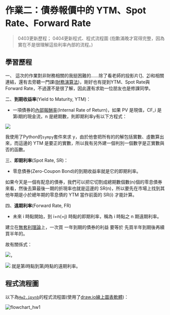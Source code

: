 # 作業二：債券報價中的 YTM、Spot Rate、Forward Rate
> 0403更新歷程；
0404更新程式、程式流程圖 (抱歉滿晚才寫得完整，因為實在不是很理解這些利率內部的流程。)

## 學習歷程
一、 這次的作業對非財務相關的我挺困難的......除了看老師的投影片([1](https://docs.google.com/presentation/d/e/2PACX-1vT0uWPmTezKky8GLD_fkmfuJjXCLRuVkQWNuHmeogeMpY21cbwQurn7CsaVWRZDSZcZTvXjjpvY4lwE/pub?start=false&loop=false&delayms=3000&slide=id.p)、[2](https://docs.google.com/presentation/d/e/2PACX-1vSVL0BfN9ddvwhYgAX3PDQzzy864wCQflg9G1-1J7g-t7Rw8bXg1iicVBmgN0HSarVZSFs35Pxv1gA3/pub?start=false&loop=false&delayms=3000&slide=id.p))和相關連結，還有去旁聽一門課([財務演算法](https://github.com/andydong1209/NTU_FinAlgo))，剛好也有提到YTM、Spot Rate與Forward Rate，不過還不是很了解，因此還有求助一位朋友也是修課同學。


二、**到期收益率**(Yield to Maturity, YTM)：

* 一項債券的[內部報酬率](https://zh.wikipedia.org/wiki/%E5%85%A7%E9%83%A8%E5%A0%B1%E9%85%AC%E7%8E%87)(Internal Rate of Return)，如果 PV 是現值，CF_i 是第i期的現金流，n 是總期數，則即期利率y有以下方程式：
<img src="https://render.githubusercontent.com/render/math?math=PV = \sum_{i=1}^n\dfrac{CF_i}{(1 %2By)^i}">

我使用了Python的`sympy`套件來求 y，由於他會把所有的的解包括實數、虛數算出來，而這邊的 YTM 是要正的實數，所以我有另外建一個判別一個數字是正實數與否的函數。


三、**即期利率**(Spot Rate, SR)：

* 零息債券(Zero-Coupon Bond)的到期收益率就是它的即期利率。

如果今天是一個有配息的債券，我們可以把它切割成總期數個數(n)個的零息債券來看，然後去算最後一期的折現率也就是這邊的 SR(n)，所以要先在市場上找到其他年期是小於總年期的零息債的 YTM 當作前面的 SR(i) 才能計算。


四、**遠期利率**(Forward Rate, FR)
* 未來 i 時點開始，到 i+n(=j) 時點的即期利率，稱為 i 時點之 n 期遠期利率。

建立在[無套利理論](https://wiki.mbalib.com/zh-tw/%E6%97%A0%E5%A5%97%E5%88%A9%E5%AE%9A%E4%BB%B7%E5%8E%9F%E7%90%86)上，一次買 一年到期的債券的利益 要等於 先買半年到期後再續買半年的。

故有關係式：

<img src="https://render.githubusercontent.com/render/math?math=(1 %2B SR(j))^j=(1 %2B SR(i))^i(1 %2B f_{i,j})^{j-i}">，

<img src="https://render.githubusercontent.com/render/math?math=f_{i,j}"> 就是第i時點到第j時點的遠期利率。

## 程式流程圖
以下為[`Hw2.ipynb`](https://github.com/aqua86400/Financial_Engineering/blob/master/Hw2/Hw2.ipynb)的程式流程圖(使用了[draw.io線上圖表軟體](https://app.diagrams.net/))：<br />

![flowchart_hw1](https://github.com/aqua86400/Financial_Engineering/blob/master/Hw2/hw2_flowchart.png)
